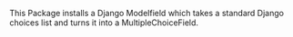 This Package installs a Django Modelfield which takes a standard Django choices list and turns it into a MultipleChoiceField.
